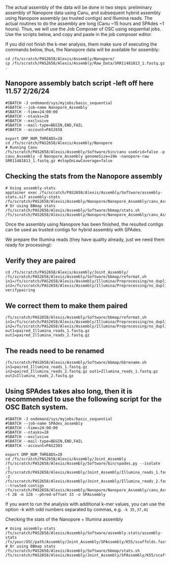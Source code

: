 The actual assembly of the data will be done in two steps: preliminary assembly of Nanopore data using Canu, and subsequent hybrid assembly using Nanopore assembly (as trusted contigs) and Illumina reads. The actual routines to do the assembly are long (Canu ~15 hours and SPAdes ~1 hours). Thus, we will use the Job Composer of OSC using sequential jobs. Use the scripts below, and copy and paste in the job composer editor.

If you did not finish the k-mer analysis, them make sure of executing the commands below, thus, the Nanopore data will be available for assembly:
```
cd /fs/scratch/PAS2658/Alexis/Assembly/Nanopore/
cp /fs/scratch/PAS2658/Alexis/Assembly/Raw_Data/SRR11481813_1.fastq.gz .
```
## Nanopore assembly batch script -left off here 11.57 2/26/24
```
#SBATCH -J ondemand/sys/myjobs/basic_sequential
#SBATCH --job-name Nanopore_Assembly
#SBATCH --time=24:00:00
#SBATCH --ntasks=28
#SBATCH --exclusive
#SBATCH --mail-type=BEGIN,END,FAIL
#SBATCH --account=PAS2658

export OMP_NUM_THREADS=28
cd /fs/scratch/PAS2658/Alexis/Assembly/Nanopore
# Running Canu
/fs/scratch/PAS2658/Alexis/Assembly/Software/bin/canu useGrid=false -p canu_Assembly -d Nanopore_Assembly genomeSize=19m -nanopore-raw SRR11481813_1.fastq.gz #stopOnLowCoverage=false
```
## Checking the stats from the Nanopore assembly
```
# Using assembly-stats
apptainer exec /fs/scratch/PAS2658/Alexis/Assembly/Software/assembly-stats.sif assembly-stats /fs/scratch/PAS2658/Alexis/Assembly/Nanopore/Nanopore_Assembly/canu_Assembly.contigs.fasta
# Or using BBmap stats
/fs/scratch/PAS2658/Alexis/Assembly/Software/bbmap/stats.sh /fs/scratch/PAS2658/Alexis/Assembly/Nanopore/Nanopore_Assembly/canu_Assembly.contigs.fasta
```
Once the assembly using Nanopore has been finished, the resulted contigs can be used as trusted contigs for hybrid assembly with SPAdes.

We prepare the Illumina reads (they have quality already, just we need them ready for processing):

## Verify they are paired
````
cd /fs/scratch/PAS2658/Alexis/Assembly/Joint_Assembly/
/fs/scratch/PAS2658/Alexis/Assembly/Software/bbmap/reformat.sh in1=/fs/scratch/PAS2658/Alexis/Assembly/Illumina/Preprocessing/no_duplicates/SRR2188474_1_clean_nodup.fastq.gz in2=/fs/scratch/PAS2658/Alexis/Assembly/Illumina/Preprocessing/no_duplicates/SRR2188474_2_clean_nodup.fastq.gz verifypairing
````
## We correct them to make them paired
```
/fs/scratch/PAS2658/Alexis/Assembly/Software/bbmap/reformat.sh in1=/fs/scratch/PAS2658/Alexis/Assembly/Illumina/Preprocessing/no_duplicates/SRR2188474_1_clean_nodup.fastq.gz in2=/fs/scratch/PAS2658/Alexis/Assembly/Illumina/Preprocessing/no_duplicates/SRR2188474_2_clean_nodup.fastq.gz out1=paired_Illumina_reads_1.fastq.gz out2=paired_Illumina_reads_2.fastq.gz
```
## The reads need to be renamed
```
/fs/scratch/PAS2658/Alexis/Assembly/Software/bbmap/bbrename.sh in1=paired_Illumina_reads_1.fastq.gz in2=paired_Illumina_reads_2.fastq.gz out1=Illumina_reads_1.fastq.gz out2=Illumina_reads_2.fastq.gz
```

## Using SPAdes takes also long, then it is recommended to use the following script for the OSC Batch system.
```
#SBATCH -J ondemand/sys/myjobs/basic_sequential
#SBATCH --job-name SPAdes_assembly
#SBATCH --time=24:00:00
#SBATCH --ntasks=28
#SBATCH --exclusive
#SBATCH --mail-type=BEGIN,END,FAIL
#SBATCH --account=PAS2303

export OMP_NUM_THREADS=28
cd /fs/scratch/PAS2658/Alexis/Assembly/Joint_Assembly
/fs/scratch/PAS2658/Alexis/Assembly/Software/bin/spades.py --isolate -1 /fs/scratch/PAS2658/Alexis/Assembly/Joint_Assembly/Illumina_reads_1.fastq.gz -2 /fs/scratch/PAS2658/Alexis/Assembly/Joint_Assembly/Illumina_reads_2.fastq.gz --trusted-contigs /fs/scratch/PAS2658/Alexis/Assembly/Nanopore/Nanopore_Assembly/canu_Assembly.contigs.fasta -t 28 -m 128 --phred-offset 33 -o SPAssembly
```
If you want to run the analysis with additional k-mer values, you can use the option -k with odd numbers separated by commas, e.g. ```-k 35,37,41```

Checking the stats of the Nanopore + Illumina assembly
```
# Using assembly-stats
/fs/scratch/PAS2658/Alexis/Assembly/Software/assembly-stats/assembly-stats /fs/your/OSC/path/Assembly/Joint_Assembly/SPAssembly/K55/scaffolds.fasta
# Or using BBmap stats
/fs/scratch/PAS2658/Alexis/Assembly/Software/bbmap/stats.sh /fs/scratch/PAS2658/Alexis/Assembly/Joint_Assembly/SPAssembly/K55/scaffolds.fasta
```
